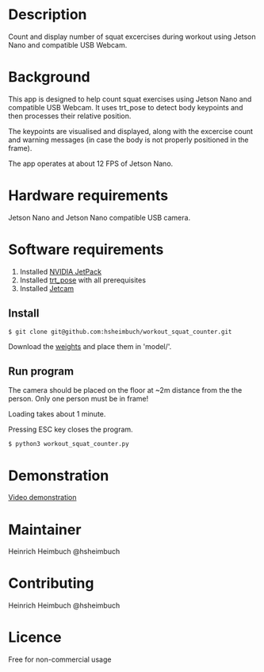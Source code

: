 # Description
Count and display number of squat excercises during workout using Jetson Nano
and compatible USB Webcam.

# Background
This app is designed to help count squat exercises using Jetson Nano
and compatible USB Webcam. It uses trt_pose to detect body keypoints
and then processes their relative position.

The keypoints are visualised and displayed, along with the excercise count
and warning messages (in case the body is not properly positioned
in the frame).

The app operates at about 12 FPS of Jetson Nano.

# Hardware requirements
Jetson Nano and Jetson Nano compatible USB camera.

# Software requirements
1. Installed [NVIDIA JetPack](https://developer.nvidia.com/embedded/jetpack)
2. Installed [trt_pose](https://github.com/NVIDIA-AI-IOT/trt_pose) with all prerequisites
3. Installed [Jetcam](https://github.com/NVIDIA-AI-IOT/jetcam)

## Install

```
$ git clone git@github.com:hsheimbuch/workout_squat_counter.git
```

Download the [weights](https://drive.google.com/file/d/1XYDdCUdiF2xxx4rznmLb62SdOUZuoNbd/view) and place them in 'model/'.

## Run program
The camera should be placed on the floor at ~2m distance
from the the person. Only one person must be in frame! 

Loading takes about 1 minute.

Pressing ESC key closes the program.

```
$ python3 workout_squat_counter.py
``` 

# Demonstration
[Video demonstration](https://youtu.be/Q3hCjoGjmb0)

# Maintainer
Heinrich Heimbuch @hsheimbuch

# Contributing
Heinrich Heimbuch @hsheimbuch

# Licence 
Free for non-commercial usage
